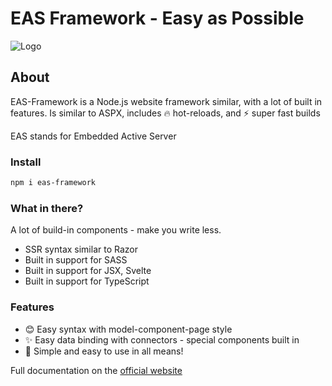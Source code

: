 # EAS Framework - Easy as Possible 

![Logo](https://eas-framework.ml/EASFrameworke.png)

## About
EAS-Framework is a Node.js website framework similar, with a lot of built in features.
Is similar to ASPX, includes 🔥 hot-reloads, and ⚡ super fast builds


EAS stands for Embedded Active Server

### Install
```bash
npm i eas-framework
```


### What in there?
A lot of build-in components - make you write less.

- SSR syntax similar to Razor
- Built in support for SASS
- Built in support for JSX, Svelte
- Built in support for TypeScript

### Features
- 😊 Easy syntax with model-component-page style
- ✨ Easy data binding with connectors - special components built in
- 🚀 Simple and easy to use in all means!

Full documentation on the [official website](https://eas-framework.ml)